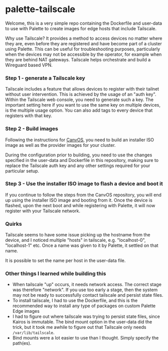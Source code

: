 # palette-tailscale
 
Welcome, this is a very simple repo containing the Dockerfile and user-data to use with Palette to create images for edge hosts that include Tailscale.

Why use Tailscale? It provides a method to access devices no matter where they are, even before they are registered and have become part of a cluster using Palette. This can be useful for troubleshooting purposes, particularly when the devices may not be accessible by the operator, for example when they are behind NAT gateways. Tailscale helps orchestrate and build a Wireguard based VPN.

### Step 1 - generate a Tailscale key

Tailscale includes a feature that allows devices to register with their tailnet without user intervention. This is achieved by the usage of an "auth key". Within the Tailscale web console, you need to generate such a key. The important setting here if you want to use the same key on multiple devices, is the multiple usage option. You can also add tags to every device that registers with that key.

### Step 2 - Build images

Following the instructions for [CanvOS](https://github.com/spectrocloud/CanvOS), you need to build an installer ISO image as well as the provider images for your cluster.

During the configuration prior to building, you need to use the changes specified in the user-data and Dockerfile in this repository, making sure to replace the Tailscale auth key and any other settings required for your particular setup.

### Step 3 - Use the installer ISO image to flash a device and boot it

If you continue to follow the steps from the CanvOS repository, you will end up using the installer ISO image and booting from it. Once the device is flashed, upon the next boot and while registering with Palette, it will now register with your Tailscale network.

### Quirks

Tailscale seems to have some issue picking up the hostname from the device, and I noticed multiple "hosts" in tailscale, e.g. "localhost-0", "localhost-1" etc. Once a name was given to it by Palette, it settled on that name. 

It is possible to set the name per host in the user-data file.

### Other things I learned while building this
- When tailscale "up" occurs, it needs network access. The correct stage was therefore "network". If you use too early a stage, then the system may not be ready to successfully contact tailscale and persist state files.
- To install tailscale, I had to use the Dockerfile, and this is the recommended way to install any type of packages on custom Palette Edge images
- I had to figure out where tailscale was trying to persist state files, since Kairos is immutable. The bind mount option in the user-data did the trick, but it took me awhile to figure out that Tailscale only needs `/var/lib/tailscale`.
- Bind mounts were a lot easier to use than I thought. Simply specify the path(es).
